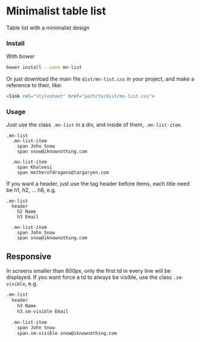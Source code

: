 # Minimalist table list

Table list with a minimalist design

<!-- See the [demo](https://codepen.io/darlanmendonca/full/vKqLOx) -->

### Install

With bower

```sh
bower install --save mn-list
```

Or just download the main file ```dist/mn-list.css``` in your project, and make a reference to their, like:

```html
<link rel="stylesheet" href="path/to/dist/mn-list.css">
```


### Usage

Just use the class `.mn-list` in a div, and inside of them, `.mn-list-item`.

```pug
.mn-list
  .mn-list-item
    span John Snow
    span snow@iknownothing.com

  .mn-list-item
    span Khaleesi
    span motherofdragons@targaryen.com
```


If you want a header, just use the tag header before items, each title need be h1, h2, ... h6, e.g.

```pug
.mn-list
  header
    h2 Name
    h3 Email
    
  .mn-list-item
    span John Snow
    span snow@iknownothing.com
```


## Responsive

In screens smaller than 600px, only the first td in every line will be displayed. If you want force a td to always be visible, use the class `.sm-visible`, e.g.

```html
.mn-list
  header
    h3 Name
    h3.sm-visible Email

  .mn-list-item
    span John Snow
    span.sm-visible snow@iknownothing.com
```




